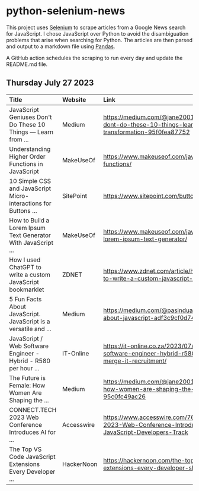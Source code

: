# python-selenium-news

This project uses [Selenium](https://www.seleniumhq.org/) to scrape articles from a Google News search for JavaScript.
I chose JavaScript over Python to avoid the disambiguation problems that arise when searching for Python.
The articles are then parsed and output to a markdown file using [Pandas](https://pandas.pydata.org/).

A GitHub action schedules the scraping to run every day and update the README.md file.

## Thursday July 27 2023


| Title                                                           | Website    | Link                                                                                                                |
|:----------------------------------------------------------------|:-----------|:--------------------------------------------------------------------------------------------------------------------|
| JavaScript Geniuses Don't Do These 10 Things — Learn from ...   | Medium     | https://medium.com/@jane2001/javascript-geniuses-dont-do-these-10-things-learn-from-my-transformation-95f0fea87752  |
| Understanding Higher Order Functions in JavaScript              | MakeUseOf  | https://www.makeuseof.com/javascript-higher-order-functions/                                                        |
| 10 Simple CSS and JavaScript Micro-interactions for Buttons ... | SitePoint  | https://www.sitepoint.com/button-micro-interactions/                                                                |
| How to Build a Lorem Ipsum Text Generator With JavaScript ...   | MakeUseOf  | https://www.makeuseof.com/javascript-vite-build-lorem-ipsum-text-generator/                                         |
| How I used ChatGPT to write a custom JavaScript bookmarklet     | ZDNET      | https://www.zdnet.com/article/how-i-used-chatgpt-to-write-a-custom-javascript-bookmarklet/                          |
| 5 Fun Facts About JavaScript. JavaScript is a versatile and ... | Medium     | https://medium.com/@pasinduanuhas/5-fun-facts-about-javascript-adf3c9cf0d74                                         |
| JavaScript / Web Software Engineer - Hybrid - R580 per hour ... | IT-Online  | https://it-online.co.za/2023/07/21/javascript-web-software-engineer-hybrid-r580-per-hour-at-e-merge-it-recruitment/ |
| The Future is Female: How Women Are Shaping the ...             | Medium     | https://medium.com/@jane2001/the-future-is-female-how-women-are-shaping-the-javascript-landscape-95c0fc49ac26       |
| CONNECT.TECH 2023 Web Conference Introduces AI for ...          | Accesswire | https://www.accesswire.com/769403/CONNECTTECH-2023-Web-Conference-Introduces-AI-for-JavaScript-Developers-Track     |
| The Top VS Code JavaScript Extensions Every Developer ...       | HackerNoon | https://hackernoon.com/the-top-vs-code-javascript-extensions-every-developer-should-embrace                         |